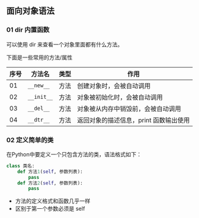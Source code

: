 ## 面向对象语法



### 01 dir 内置函数

可以使用 dir 来查看一个对象里面都有什么方法。

下面是一些常用的方法/属性

| 序号 | 方法名     | 类型 | 作用                                   |
| ---- | ---------- | ---- | -------------------------------------- |
| 01   | `__new__`  | 方法 | 创建对象时，会被自动调用               |
| 02   | `__init__` | 方法 | 对象被初始化时，会被自动调用           |
| 03   | `__del__`  | 方法 | 对象被从内存中销毁前，会被自动调用     |
| 04   | `__dtr__`  | 方法 | 返回对象的描述信息，print 函数输出使用 |

### 02 定义简单的类

在Python中要定义一个只包含方法的类，语法格式如下：

```python
class 类名:
    def 方法1(self, 参数列表):
        pass
    def 方法2(self, 参数列表):
        pass
```

- 方法的定义格式和函数几乎一样
- 区别于第一个参数必须是 self 

